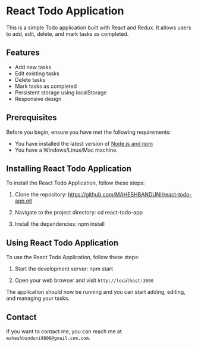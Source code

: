 # React Todo Application

This is a simple Todo application built with React and Redux. It allows users to add, edit, delete, and mark tasks as completed.

## Features

- Add new tasks
- Edit existing tasks
- Delete tasks
- Mark tasks as completed
- Persistent storage using localStorage
- Responsive design

## Prerequisites

Before you begin, ensure you have met the following requirements:

- You have installed the latest version of [Node.js and npm](https://nodejs.org/en/download/)
- You have a Windows/Linux/Mac machine.

## Installing React Todo Application

To install the React Todo Application, follow these steps:

1. Clone the repository: 
https://github.com/MAHESHBANDUNI/react-todo-app.git

2. Navigate to the project directory:
cd react-todo-app

3. Install the dependencies:
npm install

## Using React Todo Application

To use the React Todo Application, follow these steps:

1. Start the development server:
npm start

2. Open your web browser and visit `http://localhost:3000`

The application should now be running and you can start adding, editing, and managing your tasks.

## Contact

If you want to contact me, you can reach me at `maheshbanduni9808@gmail.com.com`.
